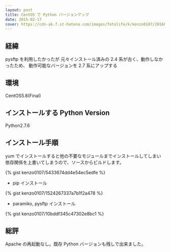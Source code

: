 ```yaml
---
layout: post
title: CentOS で Python バージョンアップ
date: 2015-02-17
cover: https://cdn-ak.f.st-hatena.com/images/fotolife/k/kenzo0107/20160223/20160223123929.jpg
---
```


## 経緯

pysftp を利用したかったが
元々インストール済みの 2.4 系が古く、動作しなかったため、
動作可能なバージョンを 2.7 系にアップする

## 環境

CentOS5.8(Final)

## インストールする Python Version

Python2.7.6

## インストール手順

yum でインストールすると他の不要なモジュールまでインストールしてしまい
依存関係を上書いてしまうので、ソースからビルドします。

{% gist kenzo0107/5433674dd4e54ec5edfe %}

- pip インストール

{% gist kenzo0107/1524267337a7b1f2a478 %}

- paramiko, pysftp インストール

{% gist kenzo0107/10bddf345c47302e8bc1 %}

## 総評

Apache の再起動なし。既存 Python バージョンも残しで出来ました。
